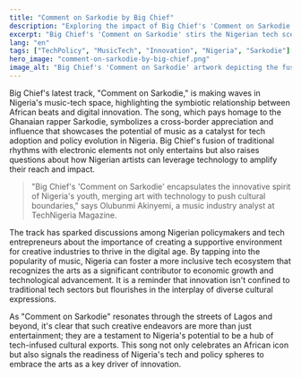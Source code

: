 ```yaml
---
title: "Comment on Sarkodie by Big Chief"
description: "Exploring the impact of Big Chief's 'Comment on Sarkodie' for Nigeria's tech and policy landscape."
excerpt: "Big Chief's 'Comment on Sarkodie' stirs the Nigerian tech scene."
lang: "en"
tags: ["TechPolicy", "MusicTech", "Innovation", "Nigeria", "Sarkodie"]
hero_image: "comment-on-sarkodie-by-big-chief.png"
image_alt: "Big Chief's 'Comment on Sarkodie' artwork depicting the fusion of music and technology."
---
```


Big Chief's latest track, "Comment on Sarkodie," is making waves in Nigeria's music-tech space, highlighting the symbiotic relationship between African beats and digital innovation. The song, which pays homage to the Ghanaian rapper Sarkodie, symbolizes a cross-border appreciation and influence that showcases the potential of music as a catalyst for tech adoption and policy evolution in Nigeria. Big Chief's fusion of traditional rhythms with electronic elements not only entertains but also raises questions about how Nigerian artists can leverage technology to amplify their reach and impact.

> "Big Chief's 'Comment on Sarkodie' encapsulates the innovative spirit of Nigeria's youth, merging art with technology to push cultural boundaries," says Olubunmi Akinyemi, a music industry analyst at TechNigeria Magazine.

The track has sparked discussions among Nigerian policymakers and tech entrepreneurs about the importance of creating a supportive environment for creative industries to thrive in the digital age. By tapping into the popularity of music, Nigeria can foster a more inclusive tech ecosystem that recognizes the arts as a significant contributor to economic growth and technological advancement. It is a reminder that innovation isn't confined to traditional tech sectors but flourishes in the interplay of diverse cultural expressions.

As "Comment on Sarkodie" resonates through the streets of Lagos and beyond, it's clear that such creative endeavors are more than just entertainment; they are a testament to Nigeria's potential to be a hub of tech-infused cultural exports. This song not only celebrates an African icon but also signals the readiness of Nigeria's tech and policy spheres to embrace the arts as a key driver of innovation.